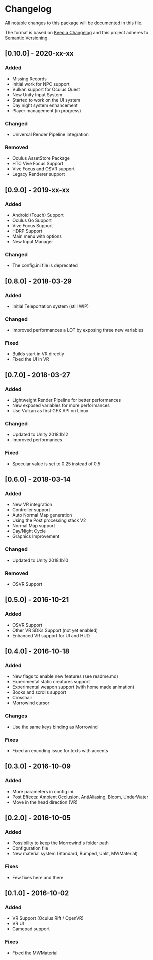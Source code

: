 # Changelog
All notable changes to this package will be documented in this file.

The format is based on [Keep a Changelog](http://keepachangelog.com/en/1.0.0/)
and this project adheres to [Semantic Versioning](http://semver.org/spec/v2.0.0.html).

## [0.10.0] - 2020-xx-xx
### Added
- Missing Records
- Initial work for NPC support
- Vulkan support for Oculus Quest
- New Unity Input System
- Started to work on the UI system
- Day night system enhancement
- Player management (in progress)
### Changed
- Universal Render Pipeline integration
### Removed
- Oculus AssetStore Package
- HTC Vive Focus Support
- Vive Focus and OSVR support
- Legacy Renderer support

## [0.9.0] - 2019-xx-xx
### Added
- Android (Touch) Support
- Oculus Go Support
- Vive Focus Support
- HDRP Support
- Main menu with options
- New Input Manager
### Changed
- The config.ini file is deprecated

## [0.8.0] - 2018-03-29
### Added
- Initial Teleportation system (still WIP)
### Changed
- Improved performances a LOT by exposing three new variables
### Fixed
- Builds start in VR directly 
- Fixed the UI in VR

## [0.7.0] - 2018-03-27
### Added
- Lightweight Render Pipeline for better performances
- New exposed variables for more performances
- Use Vulkan as first GFX API on Linux
### Changed
- Updated to Unity 2018.1b12
- Improved performances
### Fixed
- Specular value is set to 0.25 instead of 0.5

## [0.6.0] - 2018-03-14
### Added
- New VR integration
- Controller support
- Auto Normal Map generation
- Using the Post processing stack V2
- Normal Map support
- Day/Night Cycle
- Graphics Improvement
### Changed
- Updated to Unity 2018.1b10
### Removed
- OSVR Support

## [0.5.0] - 2016-10-21
### Added
- OSVR Support
- Other VR SDKs Support (not yet enabled)
- Enhanced VR support for UI and HUD

## [0.4.0] - 2016-10-18
### Added
- New flags to enable new features (see readme.md)
- Experimental static creatures support
- Experimental weapon support (with home made animation)
- Books and scrolls support
- Crosshair
- Morrowind cursor
### Changes
- Use the same keys binding as Morrowind
### Fixes
- Fixed an encoding issue for texts with accents

## [0.3.0] - 2016-10-09
### Added
- More parameters in config.ini
- Post Effects: Ambient Occlusion, AntiAliasing, Bloom, UnderWater
- Move in the head direction (VR)

## [0.2.0] - 2016-10-05
### Added
- Possibility to keep the Morrowind's folder path
- Configuration file
- New material system (Standard, Bumped, Unlit, MWMaterial)
### Fixes
- Few fixes here and there

## [0.1.0] - 2016-10-02
### Added
- VR Support (Oculus Rift / OpenVR)
- VR UI
- Gamepad support
### Fixes
- Fixed the MWMaterial